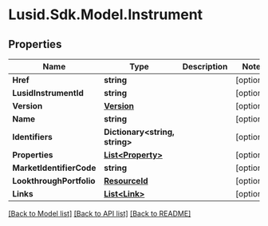 # Lusid.Sdk.Model.Instrument
## Properties

Name | Type | Description | Notes
------------ | ------------- | ------------- | -------------
**Href** | **string** |  | [optional] 
**LusidInstrumentId** | **string** |  | [optional] 
**Version** | [**Version**](Version.md) |  | [optional] 
**Name** | **string** |  | [optional] 
**Identifiers** | **Dictionary&lt;string, string&gt;** |  | [optional] 
**Properties** | [**List&lt;Property&gt;**](Property.md) |  | [optional] 
**MarketIdentifierCode** | **string** |  | [optional] 
**LookthroughPortfolio** | [**ResourceId**](ResourceId.md) |  | [optional] 
**Links** | [**List&lt;Link&gt;**](Link.md) |  | [optional] 

[[Back to Model list]](../README.md#documentation-for-models) [[Back to API list]](../README.md#documentation-for-api-endpoints) [[Back to README]](../README.md)

